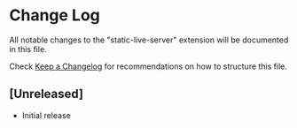 # Change Log

All notable changes to the "static-live-server" extension will be documented in this file.

Check [Keep a Changelog](http://keepachangelog.com/) for recommendations on how to structure this file.

## [Unreleased]

- Initial release